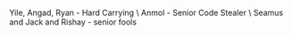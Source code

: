 Yile, Angad, Ryan - Hard Carrying \\
Anmol - Senior Code Stealer \\
Seamus and Jack and Rishay - senior fools
